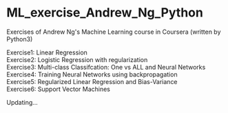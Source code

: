 # ML_exercise_Andrew_Ng_Python
Exercises of Andrew Ng's Machine Learning course in Coursera (written by Python3) <br>

Exercise1: Linear Regression<br>
Exercise2: Logistic Regression with regularization<br>
Exercise3: Multi-class Classifcation: One vs ALL and Neural Networks<br>
Exercise4: Training Neural Networks using backpropagation<br>
Exercise5: Regularized Linear Regression and Bias-Variance<br>
Exercise6: Support Vector Machines<br>

Updating...
